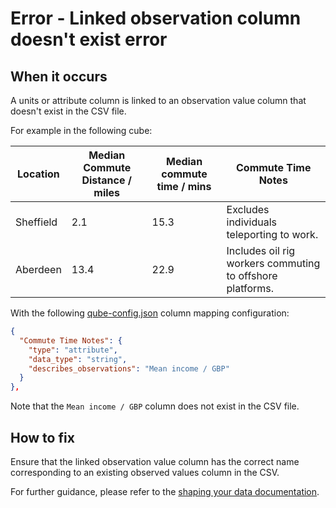 # Error - Linked observation column doesn't exist error

## When it occurs

A units or attribute column is linked to an observation value column that doesn't exist in the CSV file.

For example in the following cube:

| Location  | Median Commute Distance / miles | Median commute time / mins | Commute Time Notes                                        |
|-----------|---------------------------------|----------------------------|-----------------------------------------------------------|
| Sheffield | 2.1                             | 15.3                       | Excludes individuals teleporting to work.                 |
| Aberdeen  | 13.4                            | 22.9                       | Includes oil rig workers commuting to offshore platforms. |

With the following [qube-config.json](../../configuration/qube-config/index.md) column mapping configuration:

```json
{
  "Commute Time Notes": {
    "type": "attribute",
    "data_type": "string",
    "describes_observations": "Mean income / GBP"
  }
},
```

Note that the `Mean income / GBP` column does not exist in the CSV file.

## How to fix

Ensure that the linked observation value column has the correct name corresponding to an existing observed values column in the CSV.

For further guidance, please refer to the [shaping your data documentation](../../shape-data/index.md).
